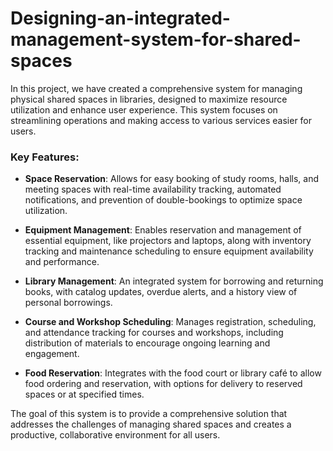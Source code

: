 # Designing-an-integrated-management-system-for-shared-spaces


In this project, we have created a comprehensive system for managing physical shared spaces in libraries, designed to maximize resource utilization and enhance user experience. This system focuses on streamlining operations and making access to various services easier for users.

### Key Features:
- **Space Reservation**: Allows for easy booking of study rooms, halls, and meeting spaces with real-time availability tracking, automated notifications, and prevention of double-bookings to optimize space utilization.

- **Equipment Management**: Enables reservation and management of essential equipment, like projectors and laptops, along with inventory tracking and maintenance scheduling to ensure equipment availability and performance.

- **Library Management**: An integrated system for borrowing and returning books, with catalog updates, overdue alerts, and a history view of personal borrowings.

- **Course and Workshop Scheduling**: Manages registration, scheduling, and attendance tracking for courses and workshops, including distribution of materials to encourage ongoing learning and engagement.

- **Food Reservation**: Integrates with the food court or library café to allow food ordering and reservation, with options for delivery to reserved spaces or at specified times.

The goal of this system is to provide a comprehensive solution that addresses the challenges of managing shared spaces and creates a productive, collaborative environment for all users.
